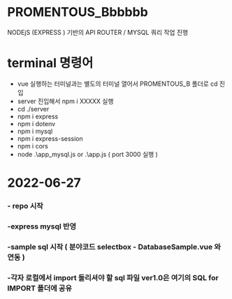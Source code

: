 # PROMENTOUS_Bbbbbb

NODEjS (EXPRESS ) 기반의 API ROUTER / MYSQL 쿼리 작업 진행

#   terminal 명령어

- vue 실행하는 터미널과는 별도의 터미널 열어서 PROMENTOUS_B 폴더로 cd 진입
- server 진입해서 npm i XXXXX 실행
- cd ./server
- npm i express
- npm i dotenv
- npm i mysql
- npm i express-session
- npm i cors
- node .\app_mysql.js or .\app.js ( port 3000 실행 )

# 2022-06-27

### - repo 시작

### -express mysql 반영

### -sample sql 시작 ( 분야코드 selectbox - DatabaseSample.vue 와 연동 )

### -각자 로컬에서 import 돌리셔야 할 sql 파일 ver1.0은 여기의 SQL for IMPORT 폴더에 공유

#
